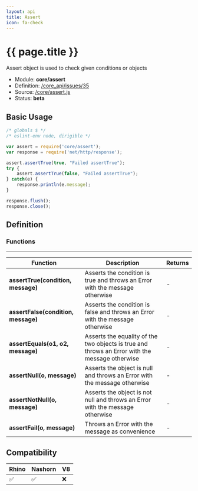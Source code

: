 ```yaml
---
layout: api
title: Assert
icon: fa-check
---
```


{{ page.title }}
===

Assert object is used to check given conditions or objects

- Module: **core/assert**
- Definition: [/core_api/issues/35](https://github.com/dirigiblelabs/core_api/issues/35)
- Source: [/core/assert.js](https://github.com/dirigiblelabs/core_api/blob/master/core_api/ScriptingServices/core/assert.js)
- Status: **beta**

Basic Usage
---

```javascript
/* globals $ */
/* eslint-env node, dirigible */

var assert = require('core/assert');
var response = require('net/http/response');

assert.assertTrue(true, "Failed assertTrue");
try {
	assert.assertTrue(false, "Failed assertTrue");
} catch(e) {
    response.println(e.message);
}

response.flush();
response.close();
```

Definition
---

### Functions

---

Function     | Description | Returns
------------ | ----------- | --------
**assertTrue(condition, message)**   | Asserts the condition is true and throws an Error with the message otherwise | -
**assertFalse(condition, message)**   | Asserts the condition is false and throws an Error with the message otherwise | -
**assertEquals(o1, o2, message)**   | Asserts the equality of the two objects is true and throws an Error with the message otherwise | -
**assertNull(o, message)**   | Asserts the object is null and throws an Error with the message otherwise | -
**assertNotNull(o, message)**   | Asserts the object is not null and throws an Error with the message otherwise | -
**assertFail(o, message)**   | Throws an Error with the message as convenience | -



Compatibility
---

Rhino | Nashorn | V8
----- | ------- | --------
 ✅  | ✅  | ❌

